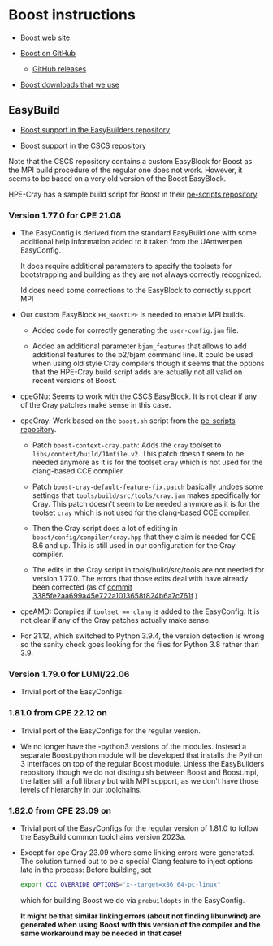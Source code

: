 # Boost instructions

  * [Boost web site](https://www.boost.org/)

  * [Boost on GitHub](https://github.com/boostorg/boost)
  
      * [GitHub releases](https://github.com/boostorg/boost/releases)
      
  * [Boost downloads that we use](https://boostorg.jfrog.io/artifactory/main/release/)


## EasyBuild

  * [Boost support in the EasyBuilders repository](https://github.com/easybuilders/easybuild-easyconfigs/tree/develop/easybuild/easyconfigs/b/Boost)

  * [Boost support in the CSCS repository](https://github.com/eth-cscs/production/tree/master/easybuild/easyconfigs/b/Boost)

Note that the CSCS repository contains a custom EasyBlock for Boost as the MPI build
procedure of the regular one does not work. However, it seems to be based on a very
old version of the Boost EasyBlock.

HPE-Cray has a sample build script for Boost in their
[pe-scripts repository](https://github.com/Cray/pe-scripts).


### Version 1.77.0 for CPE 21.08

  * The EasyConfig is derived from the standard EasyBuild one with some additional help
    information added to it taken from the UAntwerpen EasyConfig.

    It does require additional parameters to specify the toolsets for bootstrapping
    and building as they are not always correctly recognized.

    Id does need some corrections to the EasyBlock to correctly support MPI

  * Our custom EasyBlock ``EB_BoostCPE`` is needed to enable MPI builds.

      * Added code for correctly generating the ``user-config.jam`` file.

      * Added an additional parameter ``bjam_features`` that allows to add additional
        features to the b2/bjam command line. It could be used when using old style
        Cray compilers though it seems that the options that the HPE-Cray build script
        adds are actually not all valid on recent versions of Boost.

  * cpeGNu: Seems to work with the CSCS EasyBlock. It is not clear if any of the Cray
    patches make sense in this case.

  * cpeCray: Work based on the ``boost.sh`` script from the
    [pe-scripts repository](https://github.com/Cray/pe-scripts).

      * Patch ``boost-context-cray.path``:  Adds the ``cray`` toolset to
        ``libs/context/build/JAmfile.v2``. This patch doesn't seem to be needed
        anymore as it is for the toolset ``cray`` which is not used for the
        clang-based CCE compiler.

      * Patch ``boost-cray-default-feature-fix.patch`` basically undoes some settings
        that ``tools/build/src/tools/cray.jam`` makes specifically for Cray.
        This patch doesn't seem to be needed anymore as it is for the toolset
        ``cray`` which is not used for the clang-based CCE compiler.

      * Then the Cray script does a lot of editing in
        ``boost/config/compiler/cray.hpp`` that they claim is needed for CCE 8.6 and
        up. This is still used in our configuration for the Cray compiler.

      * The edits in the Cray script in tools/build/src/tools are not needed for version
        1.77.0. The errors that those edits deal with have already been corrected
        (as of [commit 3385fe2aa699a45e722a1013658f824b6a7c761f](https://github.com/boostorg/build/commit/3385fe2aa699a45e722a1013658f824b6a7c761f).)

  * cpeAMD: Compiles if ``toolset == clang`` is added to the EasyConfig. It is not clear if
    any of the Cray patches actually make sense.

  * For 21.12, which switched to Python 3.9.4, the version detection is wrong so the sanity
    check goes looking for the files for Python 3.8 rather than 3.9.


### Version 1.79.0 for LUMI/22.06

  * Trivial port of the EasyConfigs.


### 1.81.0 from CPE 22.12 on

  * Trivial port of the EasyConfigs for the regular version.
  
  * We no longer have the -python3 versions of the modules. Instead a separate Boost.python
    module will be developed that installs the Python 3 interfaces on top of the regular
    Boost module. Unless the EasyBuilders repository though we do not distinguish between
    Boost and Boost.mpi, the latter still a full library but with MPI support, as we don't
    have those levels of hierarchy in our toolchains. 
    

### 1.82.0 from CPE 23.09 on

  * Trivial port of the EasyConfigs for the regular version of 1.81.0
    to follow the EasyBuild common toolchains version 2023a.

  * Except for cpe Cray 23.09 where some linking errors were generated. The solution turned
    out to be a special Clang feature to inject options late in the process: Before building,
    set
    
    ``` bash
    export CCC_OVERRIDE_OPTIONS="x--target=x86_64-pc-linux"
    ```

    which for building Boost we do via `prebuildopts` in the EasyConfig.
    
    **It might be that similar linking errors (about not finding libunwind) are generated when
    using Boost with this version of the compiler and the same workaround may be needed in that
    case!**